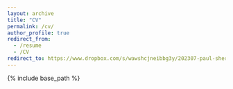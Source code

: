 ```yaml
---
layout: archive
title: "CV"
permalink: /cv/
author_profile: true
redirect_from:
  - /resume
  - /CV
redirect_to: https://www.dropbox.com/s/wawshcjneibbg3y/202307-paul-sheridan-cv-references-upon-request.pdf?dl=0
---
```


{% include base_path %}
